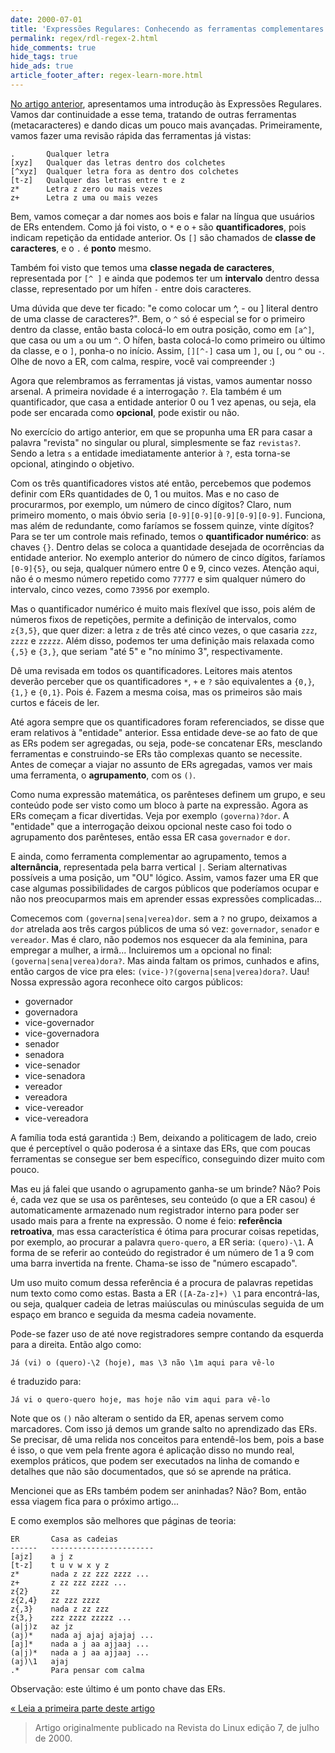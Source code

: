 ```yaml
---
date: 2000-07-01
title: 'Expressões Regulares: Conhecendo as ferramentas complementares'
permalink: regex/rdl-regex-2.html
hide_comments: true
hide_tags: true
hide_ads: true
article_footer_after: regex-learn-more.html
---
```


[No artigo anterior](/regex/rdl-regex-1.html), apresentamos uma introdução às Expressões Regulares. Vamos dar continuidade a esse tema, tratando de outras ferramentas (metacaracteres) e dando dicas um pouco mais avançadas. Primeiramente, vamos fazer uma revisão rápida das ferramentas já vistas:

```
.       Qualquer letra
[xyz]   Qualquer das letras dentro dos colchetes
[^xyz]  Qualquer letra fora as dentro dos colchetes
[t-z]   Qualquer das letras entre t e z
z*      Letra z zero ou mais vezes
z+      Letra z uma ou mais vezes
```

Bem, vamos começar a dar nomes aos bois e falar na língua que usuários de ERs entendem. Como já foi visto, o `*` e o `+` são **quantificadores**, pois indicam repetição da entidade anterior. Os `[]` são chamados de **classe de caracteres**, e o `.` é **ponto** mesmo.

Também foi visto que temos uma **classe negada de caracteres**, representada por `[^ ]` e ainda que podemos ter um **intervalo** dentro dessa classe, representado por um hífen `-` entre dois caracteres.

Uma dúvida que deve ter ficado: "e como colocar um ^, - ou ] literal dentro de uma classe de caracteres?". Bem, o `^` só é especial se for o primeiro dentro da classe, então basta colocá-lo em outra posição, como em `[a^]`, que casa ou um `a` ou um `^`. O hífen, basta colocá-lo como primeiro ou último da classe, e o `]`, ponha-o no início. Assim, `[][^-]` casa um `]`, ou `[`, ou `^` ou `-`. Olhe de novo a ER, com calma, respire, você vai compreender :)

Agora que relembramos as ferramentas já vistas, vamos aumentar nosso arsenal. A primeira novidade é a interrogação `?`. Ela também é um quantificador, que casa a entidade anterior 0 ou 1 vez apenas, ou seja, ela pode ser encarada como **opcional**, pode existir ou não.

No exercício do artigo anterior, em que se propunha uma ER para casar a palavra "revista" no singular ou plural, simplesmente se faz `revistas?`. Sendo a letra `s` a entidade imediatamente anterior à `?`, esta torna-se opcional, atingindo o objetivo.

Com os três quantificadores vistos até então, percebemos que podemos definir com ERs quantidades de 0, 1 ou muitos. Mas e no caso de procurarmos, por exemplo, um número de cinco dígitos? Claro, num primeiro momento, o mais óbvio seria `[0-9][0-9][0-9][0-9][0-9]`. Funciona, mas além de redundante, como faríamos se fossem quinze, vinte dígitos? Para se ter um controle mais refinado, temos o **quantificador numérico**: as chaves `{}`. Dentro delas se coloca a quantidade desejada de ocorrências da entidade anterior. No exemplo anterior do número de cinco dígitos, faríamos `[0-9]{5}`, ou seja, qualquer número entre 0 e 9, cinco vezes. Atenção aqui, não é o mesmo número repetido como `77777` e sim qualquer número do intervalo, cinco vezes, como `73956` por exemplo.

Mas o quantificador numérico é muito mais flexível que isso, pois além de números fixos de repetições, permite a definição de intervalos, como `z{3,5}`, que quer dizer: a letra `z` de três até cinco vezes, o que casaria `zzz`, `zzzz` e `zzzzz`. Além disso, podemos ter uma definição mais relaxada como `{,5}` e `{3,}`, que seriam "até 5" e "no mínimo 3", respectivamente.

Dê uma revisada em todos os quantificadores. Leitores mais atentos deverão perceber que os quantificadores `*`, `+` e `?` são equivalentes a `{0,}`, `{1,}` e `{0,1}`. Pois é. Fazem a mesma coisa, mas os primeiros são mais curtos e fáceis de ler.

Até agora sempre que os quantificadores foram referenciados, se disse que eram relativos à "entidade" anterior. Essa entidade deve-se ao fato de que as ERs podem ser agregadas, ou seja, pode-se concatenar ERs, mesclando ferramentas e construindo-se ERs tão complexas quanto se necessite. Antes de começar a viajar no assunto de ERs agregadas, vamos ver mais uma ferramenta, o **agrupamento**, com os `()`.

Como numa expressão matemática, os parênteses definem um grupo, e seu conteúdo pode ser visto como um bloco à parte na expressão. Agora as ERs começam a ficar divertidas. Veja por exemplo `(governa)?dor`. A "entidade" que a interrogação deixou opcional neste caso foi todo o agrupamento dos parênteses, então essa ER casa `governador` e `dor`.

E ainda, como ferramenta complementar ao agrupamento, temos a **alternância**, representada pela barra vertical `|`. Seriam alternativas possíveis a uma posição, um "OU" lógico. Assim, vamos fazer uma ER que  case algumas possibilidades de cargos públicos que poderíamos ocupar e não nos preocuparmos mais em aprender essas expressões complicadas...

Comecemos com `(governa|sena|verea)dor`. sem a `?` no grupo, deixamos a `dor` atrelada aos três cargos públicos de uma só vez: `governador`, `senador` e `vereador`. Mas é claro, não podemos nos esquecer da ala feminina, para empregar a mulher, a irmã... Incluiremos um `a` opcional no final: `(governa|sena|verea)dora?`. Mas ainda faltam os primos, cunhados e afins, então cargos de vice pra eles: `(vice-)?(governa|sena|verea)dora?`. Uau! Nossa expressão agora reconhece oito cargos públicos:

 * governador
 * governadora
 * vice-governador
 * vice-governadora
 * senador
 * senadora
 * vice-senador
 * vice-senadora
 * vereador
 * vereadora
 * vice-vereador
 * vice-vereadora

A família toda está garantida :) Bem, deixando a politicagem de lado, creio que é perceptível o quão poderosa é a sintaxe das ERs, que com poucas ferramentas se consegue ser bem específico, conseguindo dizer muito com pouco.

Mas eu já falei que usando o agrupamento ganha-se um brinde? Não? Pois é, cada vez que se usa os parênteses, seu conteúdo (o que a ER casou) é automaticamente armazenado num registrador interno para poder ser usado mais para a frente na expressão. O nome é feio: **referência retroativa**, mas essa característica é ótima para procurar coisas repetidas, por exemplo, ao procurar a palavra `quero-quero`, a ER seria: `(quero)-\1`. A forma de se referir ao conteúdo do registrador é um número de 1 a 9 com uma barra invertida na frente. Chama-se isso de "número escapado".

Um uso muito comum dessa referência é a procura de palavras repetidas num texto como como estas. Basta a ER `([A-Za-z]+) \1` para encontrá-las, ou seja, qualquer cadeia de letras maiúsculas ou minúsculas seguida de um espaço em branco e seguida da mesma cadeia novamente.

Pode-se fazer uso de até nove registradores sempre contando da esquerda para a direita. Então algo como:

```
Já (vi) o (quero)-\2 (hoje), mas \3 não \1m aqui para vê-lo
```

é traduzido para:

```
Já vi o quero-quero hoje, mas hoje não vim aqui para vê-lo
```

Note que os `()` não alteram o sentido da ER, apenas servem como marcadores. Com isso já demos um grande salto no aprendizado das ERs. Se precisar, dê uma relida nos conceitos para entendê-los bem, pois a base é isso, o que vem pela frente agora é aplicação disso no mundo real, exemplos práticos, que podem ser executados na linha de comando e detalhes que não são documentados, que só se aprende na prática.

Mencionei que as ERs também podem ser aninhadas? Não? Bom, então essa viagem fica para o próximo artigo...

E como exemplos são melhores que páginas de teoria:

```
ER       Casa as cadeias
------   -----------------------
[ajz]    a j z
[t-z]    t u v w x y z
z*       nada z zz zzz zzzz ...
z+       z zz zzz zzzz ...
z{2}     zz
z{2,4}   zz zzz zzzz
z{,3}    nada z zz zzz
z{3,}    zzz zzzz zzzzz ...
(a|j)z   az jz
(aj)*    nada aj ajaj ajajaj ...
[aj]*    nada a j aa ajjaaj ...
(a|j)*   nada a j aa ajjaaj ...
(aj)\1   ajaj
.*       Para pensar com calma
```

Observação: este último é um ponto chave das ERs.

[« Leia a primeira parte deste artigo](/regex/rdl-regex-1.html)

> Artigo originalmente publicado na Revista do Linux edição 7, de julho de 2000.
